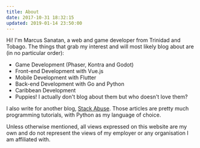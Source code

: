 ```yaml
---
title: About
date: 2017-10-31 18:32:15
updated: 2019-01-14 23:50:00
---
```


Hi! I'm Marcus Sanatan, a web and game developer from Trinidad and Tobago. The things that grab my interest and will most likely blog about are (in no particular order):

* Game Development (Phaser, Kontra and Godot)
* Front-end Development with Vue.js
* Mobile Development with Flutter
* Back-end Development with Go and Python
* Caribbean Development
* Puppies! I actually don't blog about them but who doesn't love them?

I also write for another blog, [Stack Abuse](https://stackabuse.com/author/marcus/). Those articles are pretty much programming tutorials, with Python as my language of choice.

Unless otherwise mentioned, all views expressed on this website are my own and do not represent the views of my employer or any organisation I am affiliated with.
